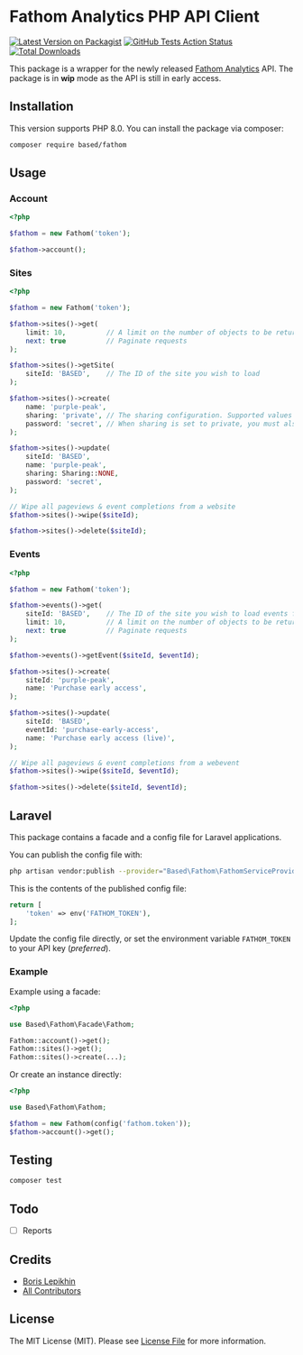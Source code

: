 # Fathom Analytics PHP API Client

[![Latest Version on Packagist](https://img.shields.io/packagist/v/based/fathom.svg?style=flat-square)](https://packagist.org/packages/based/fathom)
[![GitHub Tests Action Status](https://img.shields.io/github/workflow/status/lepikhinb/fathom-api/run-tests?label=tests)](https://github.com/lepikhinb/fathom-api/actions?query=workflow%3Arun-tests+branch%3Amain)
[![Total Downloads](https://img.shields.io/packagist/dt/based/fathom.svg?style=flat-square)](https://packagist.org/packages/based/fathom)

This package is a wrapper for the newly released [Fathom Analytics](https://usefathom.com/) API. The package is in **wip** mode as the API is still in early access.

## Installation

This version supports PHP 8.0. You can install the package via composer:

```bash
composer require based/fathom
```

## Usage
### Account
```php
<?php

$fathom = new Fathom('token');

$fathom->account();
```

### Sites
```php
<?php

$fathom = new Fathom('token');

$fathom->sites()->get(
    limit: 10,          // A limit on the number of objects to be returned, between 1 and 100
    next: true          // Paginate requests
);

$fathom->sites()->getSite(
    siteId: 'BASED',    // The ID of the site you wish to load
);

$fathom->sites()->create(
    name: 'purple-peak',
    sharing: 'private', // The sharing configuration. Supported values are: `none`, `private` or `public`. Default: `none`
    password: 'secret', // When sharing is set to private, you must also send a password to access the site with.
);

$fathom->sites()->update(
    siteId: 'BASED',
    name: 'purple-peak',
    sharing: Sharing::NONE,
    password: 'secret',
);

// Wipe all pageviews & event completions from a website
$fathom->sites()->wipe($siteId);

$fathom->sites()->delete($siteId);
```

### Events
```php
<?php

$fathom = new Fathom('token');

$fathom->events()->get(
    siteId: 'BASED',    // The ID of the site you wish to load events for
    limit: 10,          // A limit on the number of objects to be returned, between 1 and 100
    next: true          // Paginate requests
);

$fathom->events()->getEvent($siteId, $eventId);

$fathom->sites()->create(
    siteId: 'purple-peak',
    name: 'Purchase early access',
);

$fathom->sites()->update(
    siteId: 'BASED',
    eventId: 'purchase-early-access',
    name: 'Purchase early access (live)',
);

// Wipe all pageviews & event completions from a webevent
$fathom->sites()->wipe($siteId, $eventId);

$fathom->sites()->delete($siteId, $eventId);
```

## Laravel
This package contains a facade and a config file for Laravel applications.

You can publish the config file with:
```bash
php artisan vendor:publish --provider="Based\Fathom\FathomServiceProvider" --tag="fathom-config"
```

This is the contents of the published config file:

```php
return [
    'token' => env('FATHOM_TOKEN'),
];
```

Update the config file directly, or set the environment variable `FATHOM_TOKEN` to your API key (*preferred*).

### Example
Example using a facade:
```php
<?php

use Based\Fathom\Facade\Fathom;

Fathom::account()->get();
Fathom::sites()->get();
Fathom::sites()->create(...);
```

Or create an instance directly:
```php
<?php

use Based\Fathom\Fathom;

$fathom = new Fathom(config('fathom.token'));
$fathom->account()->get();
```

## Testing

```bash
composer test
```

## Todo
- [ ] Reports

## Credits

- [Boris Lepikhin](https://github.com/lepikhinb)
- [All Contributors](../../contributors)

## License

The MIT License (MIT). Please see [License File](LICENSE.md) for more information.
